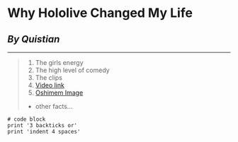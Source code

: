 # **Why Hololive Changed My Life**
## *By Quistian*
---
> 1. The girls energy
> 2. The high level of comedy
> 3. The clips 
> 4. [Video link](https://www.youtube.com/watch?v=bPyVkcM_WhQ&list=LL&index=76)
> 5. [Oshimem Image](https://www.google.com/url?sa=i&url=https%3A%2F%2Fwww.reddit.com%2Fr%2FHololive%2Fcomments%2Fje6t6l%2Ftalent_discussion_uruha_rushia%2F&psig=AOvVaw0zmOl2JTsyITfsKEmn7RNZ&ust=1642188969278000&source=images&cd=vfe&ved=0CAsQjRxqFwoTCOC0k-a8r_UCFQAAAAAdAAAAABAJ)
> - other facts...

```
# code block
print '3 backticks or'
print 'indent 4 spaces'
```
